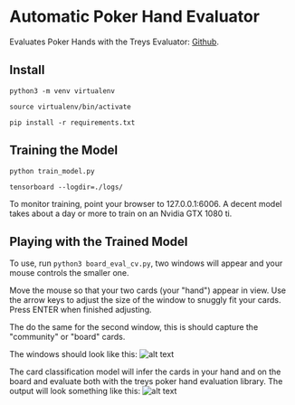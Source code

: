 # Automatic Poker Hand Evaluator
Evaluates Poker Hands with the Treys Evaluator: [Github](https://github.com/ihendley/treys).

## Install
```
python3 -m venv virtualenv

source virtualenv/bin/activate

pip install -r requirements.txt
```

## Training the Model
```
python train_model.py

tensorboard --logdir=./logs/
```

To monitor training, point your browser to 127.0.0.1:6006. A decent model takes about a day or more to train on an Nvidia GTX 1080 ti. 

## Playing with the Trained Model

To use, run ``` python3 board_eval_cv.py ```, two windows will appear and your mouse controls the smaller one. 

Move the mouse so that your two cards (your "hand") appear in view. Use the arrow keys to adjust the size of the window to snuggly fit your cards. Press ENTER when finished adjusting. 

The do the same for the second window, this is should capture the "community" or "board" cards. 

The windows should look like this: 
![alt text](https://github.com/bfakhri/tf/blob/master/docs/windows.png) 

The card classification model will infer the cards in your hand and on the board and evaluate both with the treys poker hand evaluation library. The output will look something like this: 
![alt text](https://github.com/bfakhri/tf/blob/master/docs/model_and_hand_output.png) 
